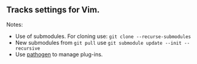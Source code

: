 Tracks settings for Vim.
------
Notes: 
- Use of submodules. For cloning use: `git clone --recurse-submodules`
- New submodules from `git pull` use `git submodule update --init --recursive`
- Use [pathogen](https://github.com/tpope/vim-pathogen) to manage plug-ins.
